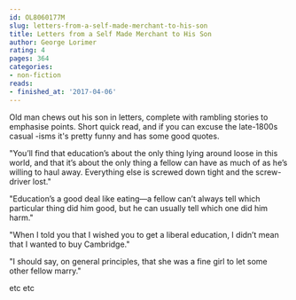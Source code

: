 ```yaml
---
id: OL8060177M
slug: letters-from-a-self-made-merchant-to-his-son
title: Letters from a Self Made Merchant to His Son
author: George Lorimer
rating: 4
pages: 364
categories:
- non-fiction
reads:
- finished_at: '2017-04-06'
---
```

Old man chews out his son in letters, complete with rambling stories to emphasise points. Short quick read, and if you can excuse the late-1800s casual -isms it's pretty funny and has some good quotes.

 "You’ll find that education’s about the only thing lying around loose in this world, and that it’s about the only thing a fellow can have as much of as he’s willing to haul away. Everything else is screwed down tight and the screw-driver lost."

"Education’s a good deal like eating—a fellow can’t always tell which particular thing did him good, but he can usually tell which one did him harm."

"When I told you that I wished you to get a liberal education, I didn’t mean that I wanted to buy Cambridge."

"I should say, on general principles, that she was a fine girl to let some other fellow marry."

etc etc
